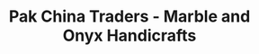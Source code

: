 ---
title: "Pak China Traders - Marble and Onyx Handicrafts"
url: /karachi/pak-china-traders-marble-and-onyx-handicrafts/
shop: tiles
---